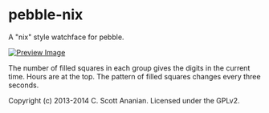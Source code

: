 # pebble-nix

A "nix" style watchface for pebble.

[![Preview Image](https://raw.github.com/cscott/pebble-nix/master/preview.png)](http://www.mypebblefaces.com/view?fID=4109&aName=cscott&pageTitle=Nix&auID=4559)

The number of filled squares in each group gives the digits in the current
time.  Hours are at the top.  The pattern of filled squares changes every
three seconds.

Copyright (c) 2013-2014 C. Scott Ananian.  Licensed under the GPLv2.

